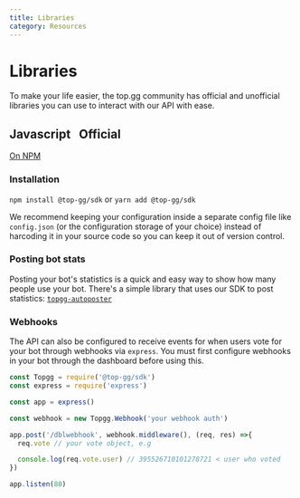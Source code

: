 ```yaml
---
title: Libraries
category: Resources
---
```


<Block>

# Libraries

To make your life easier, the top.gg community has official and unofficial libraries you can use to interact with our API with ease.

</Block>

<Block>

## Javascript <pill style="margin-left: 10px;">Official</pill>

[On NPM](https://npmjs.com/package/@top-gg/sdk)

### Installation

`npm install @top-gg/sdk` or `yarn add @top-gg/sdk`

We recommend keeping your configuration inside a separate config file like `config.json` (or the configuration storage of your choice) instead of harcoding it in your source code so you can keep it out of version control.

<Template>

```json
{
  "token": "{{token}}"
}
```

</Template>

### Posting bot stats

Posting your bot's statistics is a quick and easy way to show how many people use your bot. There's a simple library that uses our SDK to post statistics: [`topgg-autoposter`](https://npmjs.com/package/topgg-autoposter)

### Webhooks

The API can also be configured to receive events for when users vote for your bot through webhooks via `express`. You must first configure webhooks in your bot through the dashboard before using this.

<Example>

```js
const Topgg = require('@top-gg/sdk')
const express = require('express')

const app = express()

const webhook = new Topgg.Webhook('your webhook auth')

app.post('/dblwebhook', webhook.middleware(), (req, res) =>{
  req.vote // your vote object, e.g

  console.log(req.vote.user) // 395526710101278721 < user who voted
})

app.listen(80)
```

</Example>

</Block>
